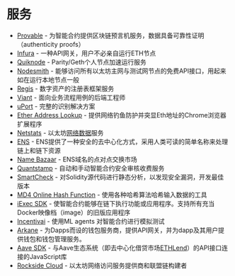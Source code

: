 # 服务

* [Provable](http://docs.provable.xyz/#ethereum) - 为智能合约提供区块链预言机服务，数据具备可靠性证明（authenticity proofs）
* [Infura](https://infura.io/) - 一种API网关，用户不必亲自运行ETH节点
* [Quiknode](https://quiknode.io/) - Parity/Geth个人节点加速运行服务
* [Nodesmith](https://nodesmith.io/) - 能够访问所有以太坊主网与测试网节点的免费API接口，用起来如在运行本地节点一般
* [Regis](https://regis.nu/) - 数字资产的注册表框架服务
* [Viant](https://viant.io/) - 面向业务流程用例的后端工程师
* [uPort](https://www.uport.me/) - 完整的识别解决方案
* [Ether Address Lookup](https://chrome.google.com/webstore/detail/etheraddresslookup/pdknmigbbbhmllnmgdfalmedcmcefdfn?hl=en-GB) - 提供网络钓鱼防护并突显Eth地址的Chrome浏览器扩展程序
* [Netstats](https://github.com/cubedro/eth-netstats) - 以太坊[网络数据](https://ethstats.net/)服务
* [ENS](https://github.com/ensdomains) - ENS提供了一种安全的去中心化方式，采用人类可读的简单名称来处理链上和链下资源
* [Name Bazaar](https://namebazaar.io/) -   ENS域名的点对点交换市场
* [Quantstamp](https://quantstamp.com/) - 自动和手动智能合约安全审核收费服务
* [SmartCheck](https://tool.smartdec.net/) - 对Solidity源代码进行静态分析，以发现安全漏洞，开发最佳版本
* [MD4 Online Hash Function](https://emn178.github.io/online-tools/md4.html) - 使用各种哈希算法哈希输入数据的工具
* [iExec SDK](https://github.com/iExecBlockchainComputing/iexec-sdk) - 使智能合约能够在链下执行功能或应用程序。支持所有充当Docker映像档（image）的旧版应用程序
* [Incentivai](https://incentivai.co/) - 使用ML agents 对智能合约进行模拟测试
* [Arkane](https://arkane.network/pages/build-on-arkane.html) - 为Dapps而设的钱包服务商，提供API网关，并为dapp及其用户提供钱包和钱包管理服务。
* [Aave SDK](https://github.com/aave/aave-js) - 与Aave生态系统（即去中心化借贷市场[ETHLend](https://ethlend.io/)）的API接口连接的JavaScript库
* [Rockside Cloud](https://rockside.io/) - 以太坊网络访问服务提供商和联盟链构建者


